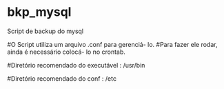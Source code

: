 bkp_mysql
=========

Script de backup do mysql

#O Script utiliza um arquivo .conf para gerenciá- lo.
#Para fazer ele rodar, ainda é necessário colocá- lo no crontab.

#Diretório recomendado do executável : 
/usr/bin

#Diretório recomendado do conf : 
/etc
